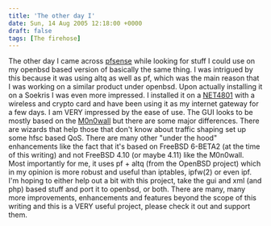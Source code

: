 ```yaml
---
title: 'The other day I'
date: Sun, 14 Aug 2005 12:18:00 +0000
draft: false
tags: [The firehose]
---
```


The other day I came across [pfsense](http://www.pfsense.org/) while looking for stuff I could use on my openbsd based version of basically the same thing. I was intrigued by this because it was using altq as well as pf, which was the main reason that I was working on a similar product under openbsd. Upon actually installing it on a Soekris I was even more impressed. I installed it on a [NET4801](http://www.soekris.com/) with a wireless and crypto card and have been using it as my internet gateway for a few days. I am VERY impressed by the ease of use. The GUI looks to be mostly based on the [M0n0wall](http://m0n0.ch/wall) but there are some major differences. There are wizards that help those that don't know about traffic shaping set up some hfsc based QoS. There are many other "under the hood" enhancements like the fact that it's based on FreeBSD 6-BETA2 (at the time of this writing) and not FreeBSD 4.10 (or maybe 4.11) like the M0n0wall. Most importantly for me, it uses pf + altq (from the OpenBSD project) which in my opinion is more robust and useful than iptables, ipfw(2) or even ipf. I'm hoping to either help out a bit with this project, take the gui and xml (and php) based stuff and port it to openbsd, or both. There are many, many more improvements, enhancements and features beyond the scope of this writing and this is a VERY useful project, please check it out and support them.